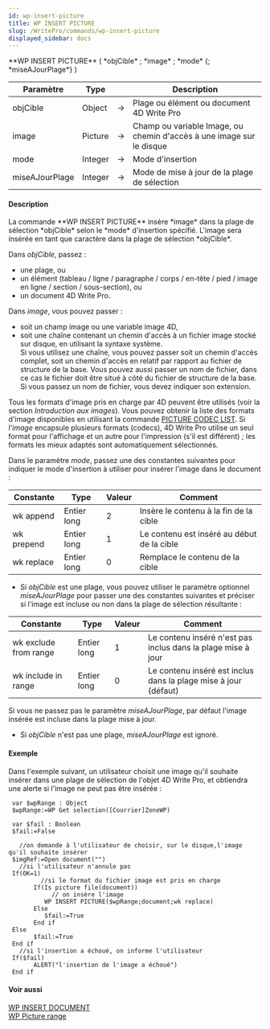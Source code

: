 ```yaml
---
id: wp-insert-picture
title: WP INSERT PICTURE
slug: /WritePro/commands/wp-insert-picture
displayed_sidebar: docs
---
```


<!--REF #_command_.WP INSERT PICTURE.Syntax-->**WP INSERT PICTURE** ( *objCible* ; *image* ; *mode* {; *miseAJourPlage*} )<!-- END REF-->
<!--REF #_command_.WP INSERT PICTURE.Params-->
| Paramètre | Type |  | Description |
| --- | --- | --- | --- |
| objCible | Object | &#8594;  | Plage ou élément ou document 4D Write Pro |
| image | Picture | &#8594;  | Champ ou variable Image, ou chemin d'accès à une image sur le disque |
| mode | Integer | &#8594;  | Mode d'insertion |
| miseAJourPlage | Integer | &#8594;  | Mode de mise à jour de la plage de sélection |

<!-- END REF-->

#### Description 

<!--REF #_command_.WP INSERT PICTURE.Summary-->La commande **WP INSERT PICTURE** insère *image* dans la plage de sélection *objCible* selon le *mode* d'insertion spécifié.<!-- END REF--> L'image sera insérée en tant que caractère dans la plage de sélection *objCible*.

Dans *objCible*, passez :

* une plage, ou
* un élément (tableau / ligne / paragraphe / corps / en-tête / pied / image en ligne / section / sous-section), ou
* un document 4D Write Pro.

Dans *image*, vous pouvez passer :

* soit un champ image ou une variable image 4D,
* soit une chaîne contenant un chemin d'accès à un fichier image stocké sur disque, en utilisant la syntaxe système.  
Si vous utilisez une chaîne, vous pouvez passer soit un chemin d'accès complet, soit un chemin d'accès en relatif par rapport au fichier de structure de la base. Vous pouvez aussi passer un nom de fichier, dans ce cas le fichier doit être situé à côté du fichier de structure de la base. Si vous passez un nom de fichier, vous devez indiquer son extension.

Tous les formats d'image pris en charge par 4D peuvent être utilisés (voir la section *Introduction aux images*). Vous pouvez obtenir la liste des formats d'image disponibles en utilisant la commande [PICTURE CODEC LIST](../../commands-legacy/picture-codec-list.md). Si l'*image* encapsule plusieurs formats (codecs), 4D Write Pro utilise un seul format pour l'affichage et un autre pour l'impression (s'il est différent) ; les formats les mieux adaptés sont automatiquement sélectionnés.

Dans le paramètre *mode*, passez une des constantes suivantes pour indiquer le mode d'insertion à utiliser pour insérer l'image dans le document :

| Constante  | Type        | Valeur | Comment                                    |
| ---------- | ----------- | ------ | ------------------------------------------ |
| wk append  | Entier long | 2      | Insère le contenu à la fin de la cible     |
| wk prepend | Entier long | 1      | Le contenu est inséré au début de la cible |
| wk replace | Entier long | 0      | Remplace le contenu de la cible            |

* Si *objCible* est une plage, vous pouvez utiliser le paramètre optionnel *miseAJourPlage* pour passer une des constantes suivantes et préciser si l'image est incluse ou non dans la plage de sélection résultante :  
    
| Constante             | Type        | Valeur | Comment                                                         |  
| --------------------- | ----------- | ------ | --------------------------------------------------------------- |  
| wk exclude from range | Entier long | 1      | Le contenu inséré n'est pas inclus dans la plage mise à jour    |  
| wk include in range   | Entier long | 0      | Le contenu inséré est inclus dans la plage mise à jour (défaut) |  
    
Si vous ne passez pas le paramètre *miseAJourPlage*, par défaut l'image insérée est incluse dans la plage mise à jour.
* Si *objCible* n'est pas une plage, *miseAJourPlage* est ignoré.

#### Exemple 

Dans l'exemple suivant, un utilisateur choisit une image qu'il souhaite insérer dans une plage de sélection de l'objet 4D Write Pro, et obtiendra une alerte si l'image ne peut pas être insérée :

```4d
 var $wpRange : Object
 $wpRange:=WP Get selection([Courrier]ZoneWP)
 
 var $fail : Boolean
 $fail:=False
 
   //on demande à l'utilisateur de choisir, sur le disque,l'image qu'il souhaite insérer
 $imgRef:=Open document("")
   //si l'utilisateur n'annule pas
 If(OK=1)
         //si le format du fichier image est pris en charge
       If(Is picture file(document))
            // on insère l'image
          WP INSERT PICTURE($wpRange;document;wk replace)
       Else
          $fail:=True
       End if
 Else
       $fail:=True
 End if
   //si l'insertion a échoué, on informe l'utilisateur
 If($fail)
       ALERT("l'insertion de l'image a échoué")
 End if
```

#### Voir aussi 

  
[WP INSERT DOCUMENT](wp-insert-document.md)  
[WP Picture range](wp-picture-range.md)  